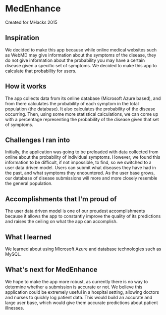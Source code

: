 # MedEnhance

Created for MHacks 2015

## Inspiration
We decided to make this app because while online medical websites such as WebMD may give information about the symptoms of the disease, they do not give information about the probability you may have a certain disease given a specific set of symptoms. We decided to make this app to calculate that probability for users.

## How it works
The app collects data from its online database (Microsoft Azure based), and from there calculates the probability of each symptom in the total population (the database). It also calculates the probability of the disease occurring. Then, using some more statistical calculations, we can come up with a percentage representing the probability of the disease given that set of symptoms.

## Challenges I ran into
Initially, the application was going to be preloaded with data collected from online about the probability of individual symptoms. However, we found this information to be difficult, if not impossible, to find, so we switched to a user data driven model. Users can submit what diseases they have had in the past, and what symptoms they encountered. As the user base grows, our database of disease submissions will more and more closely resemble the general population.

## Accomplishments that I'm proud of
The user data driven model is one of our proudest accomplishments because it allows the app to constantly improve the quality of its predictions and raises the ceiling on what the app can accomplish.

## What I learned
We learned about using Microsoft Azure and database technologies such as MySQL.

## What's next for MedEnhance
We hope to make the app more robust, as currently there is no way to determine whether a submission is accurate or not. We believe this application could be extremely useful in a hospital setting, allowing doctors and nurses to quickly log patient data. This would build an accurate and large user base, which would give them accurate predictions about patient illnesses.
